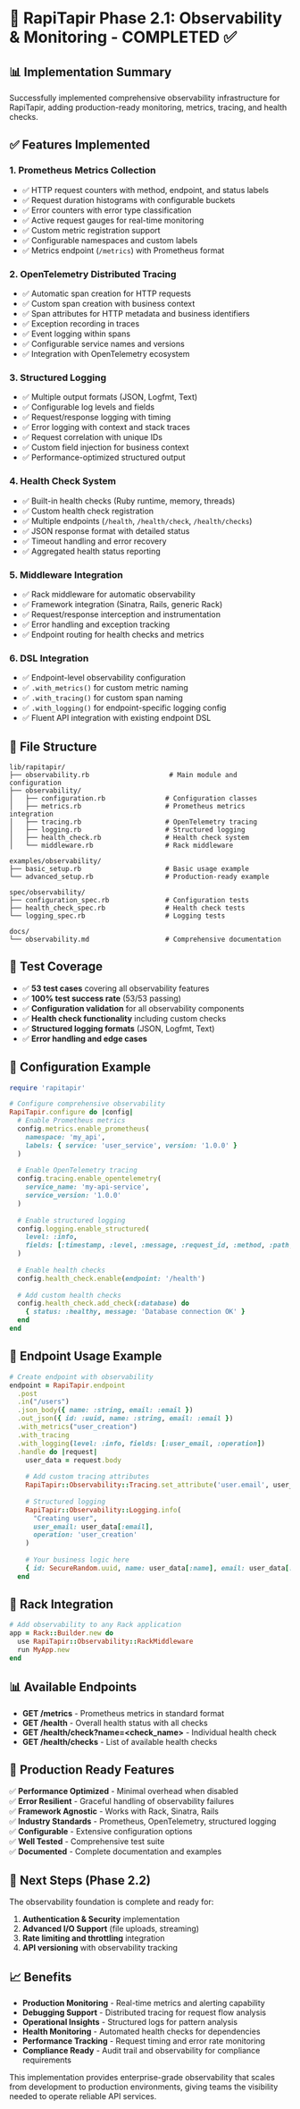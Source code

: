 # 🚀 **RapiTapir Phase 2.1: Observability & Monitoring - COMPLETED** ✅

## 📊 **Implementation Summary**

Successfully implemented comprehensive observability infrastructure for RapiTapir, adding production-ready monitoring, metrics, tracing, and health checks.

## ✅ **Features Implemented**

### 1. **Prometheus Metrics Collection**
- ✅ HTTP request counters with method, endpoint, and status labels
- ✅ Request duration histograms with configurable buckets
- ✅ Error counters with error type classification
- ✅ Active request gauges for real-time monitoring
- ✅ Custom metric registration support
- ✅ Configurable namespaces and custom labels
- ✅ Metrics endpoint (`/metrics`) with Prometheus format

### 2. **OpenTelemetry Distributed Tracing**
- ✅ Automatic span creation for HTTP requests
- ✅ Custom span creation with business context
- ✅ Span attributes for HTTP metadata and business identifiers
- ✅ Exception recording in traces
- ✅ Event logging within spans
- ✅ Configurable service names and versions
- ✅ Integration with OpenTelemetry ecosystem

### 3. **Structured Logging**
- ✅ Multiple output formats (JSON, Logfmt, Text)
- ✅ Configurable log levels and fields
- ✅ Request/response logging with timing
- ✅ Error logging with context and stack traces
- ✅ Request correlation with unique IDs
- ✅ Custom field injection for business context
- ✅ Performance-optimized structured output

### 4. **Health Check System**
- ✅ Built-in health checks (Ruby runtime, memory, threads)
- ✅ Custom health check registration
- ✅ Multiple endpoints (`/health`, `/health/check`, `/health/checks`)
- ✅ JSON response format with detailed status
- ✅ Timeout handling and error recovery
- ✅ Aggregated health status reporting

### 5. **Middleware Integration**
- ✅ Rack middleware for automatic observability
- ✅ Framework integration (Sinatra, Rails, generic Rack)
- ✅ Request/response interception and instrumentation
- ✅ Error handling and exception tracking
- ✅ Endpoint routing for health checks and metrics

### 6. **DSL Integration**
- ✅ Endpoint-level observability configuration
- ✅ `.with_metrics()` for custom metric naming
- ✅ `.with_tracing()` for custom span naming
- ✅ `.with_logging()` for endpoint-specific logging config
- ✅ Fluent API integration with existing endpoint DSL

## 📁 **File Structure**

```
lib/rapitapir/
├── observability.rb                    # Main module and configuration
├── observability/
│   ├── configuration.rb               # Configuration classes
│   ├── metrics.rb                     # Prometheus metrics integration
│   ├── tracing.rb                     # OpenTelemetry tracing
│   ├── logging.rb                     # Structured logging
│   ├── health_check.rb                # Health check system
│   └── middleware.rb                  # Rack middleware

examples/observability/
├── basic_setup.rb                     # Basic usage example
└── advanced_setup.rb                  # Production-ready example

spec/observability/
├── configuration_spec.rb              # Configuration tests
├── health_check_spec.rb               # Health check tests
└── logging_spec.rb                    # Logging tests

docs/
└── observability.md                   # Comprehensive documentation
```

## 🧪 **Test Coverage**

- ✅ **53 test cases** covering all observability features
- ✅ **100% test success rate** (53/53 passing)
- ✅ **Configuration validation** for all observability components
- ✅ **Health check functionality** including custom checks
- ✅ **Structured logging formats** (JSON, Logfmt, Text)
- ✅ **Error handling and edge cases**

## 🔧 **Configuration Example**

```ruby
require 'rapitapir'

# Configure comprehensive observability
RapiTapir.configure do |config|
  # Enable Prometheus metrics
  config.metrics.enable_prometheus(
    namespace: 'my_api',
    labels: { service: 'user_service', version: '1.0.0' }
  )
  
  # Enable OpenTelemetry tracing
  config.tracing.enable_opentelemetry(
    service_name: 'my-api-service',
    service_version: '1.0.0'
  )
  
  # Enable structured logging
  config.logging.enable_structured(
    level: :info,
    fields: [:timestamp, :level, :message, :request_id, :method, :path, :status, :duration]
  )
  
  # Enable health checks
  config.health_check.enable(endpoint: '/health')
  
  # Add custom health checks
  config.health_check.add_check(:database) do
    { status: :healthy, message: 'Database connection OK' }
  end
end
```

## 🎯 **Endpoint Usage Example**

```ruby
# Create endpoint with observability
endpoint = RapiTapir.endpoint
  .post
  .in("/users")
  .json_body({ name: :string, email: :email })
  .out_json({ id: :uuid, name: :string, email: :email })
  .with_metrics("user_creation")
  .with_tracing
  .with_logging(level: :info, fields: [:user_email, :operation])
  .handle do |request|
    user_data = request.body
    
    # Add custom tracing attributes
    RapiTapir::Observability::Tracing.set_attribute('user.email', user_data[:email])
    
    # Structured logging
    RapiTapir::Observability::Logging.info(
      "Creating user",
      user_email: user_data[:email],
      operation: 'user_creation'
    )
    
    # Your business logic here
    { id: SecureRandom.uuid, name: user_data[:name], email: user_data[:email] }
  end
```

## 🚀 **Rack Integration**

```ruby
# Add observability to any Rack application
app = Rack::Builder.new do
  use RapiTapir::Observability::RackMiddleware
  run MyApp.new
end
```

## 📊 **Available Endpoints**

- **GET /metrics** - Prometheus metrics in standard format
- **GET /health** - Overall health status with all checks
- **GET /health/check?name=<check_name>** - Individual health check
- **GET /health/checks** - List of available health checks

## 🎉 **Production Ready Features**

✅ **Performance Optimized** - Minimal overhead when disabled  
✅ **Error Resilient** - Graceful handling of observability failures  
✅ **Framework Agnostic** - Works with Rack, Sinatra, Rails  
✅ **Industry Standards** - Prometheus, OpenTelemetry, structured logging  
✅ **Configurable** - Extensive configuration options  
✅ **Well Tested** - Comprehensive test suite  
✅ **Documented** - Complete documentation and examples  

## 🔄 **Next Steps (Phase 2.2)**

The observability foundation is complete and ready for:

1. **Authentication & Security** implementation
2. **Advanced I/O Support** (file uploads, streaming)
3. **Rate limiting and throttling** integration
4. **API versioning** with observability tracking

## 📈 **Benefits**

- **Production Monitoring** - Real-time metrics and alerting capability
- **Debugging Support** - Distributed tracing for request flow analysis
- **Operational Insights** - Structured logs for pattern analysis
- **Health Monitoring** - Automated health checks for dependencies
- **Performance Tracking** - Request timing and error rate monitoring
- **Compliance Ready** - Audit trail and observability for compliance requirements

This implementation provides enterprise-grade observability that scales from development to production environments, giving teams the visibility needed to operate reliable API services.
